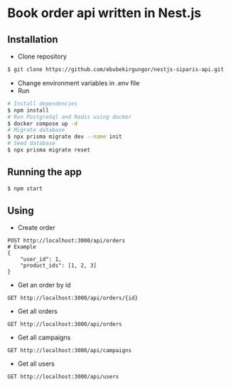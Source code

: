 # Book order api written in Nest.js

## Installation

- Clone repository

```bash
$ git clone https://github.com/ebubekirgungor/nestjs-siparis-api.git
```

- Change environment variables in .env file
- Run

```bash
# Install dependencies
$ npm install
# Run PostgreSql and Redis using docker
$ docker compose up -d
# Migrate database
$ npx prisma migrate dev --name init
# Seed database
$ npx prisma migrate reset
```

## Running the app

```bash
$ npm start
```

## Using

- Create order

```
POST http://localhost:3000/api/orders
# Example
{
    "user_id": 1,
    "product_ids": [1, 2, 3]
}
```

- Get an order by id

```
GET http://localhost:3000/api/orders/{id}
```

- Get all orders

```
GET http://localhost:3000/api/orders
```

- Get all campaigns

```
GET http://localhost:3000/api/campaigns
```

- Get all users

```
GET http://localhost:3000/api/users
```
